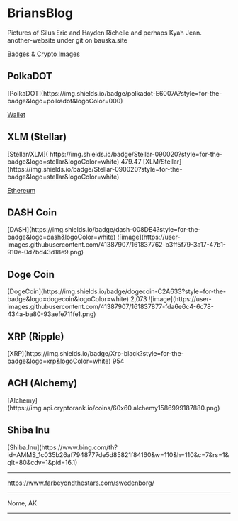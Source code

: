 # BriansBlog

Pictures of Silus Eric and Hayden Richelle and perhaps Kyah Jean.  
another-website under git on bauska.site

[Badges & Crypto Images](https://github.com/alexandresanlim/Badges4-README.md-Profile#-cryptocurrency-)

<h2>PolkaDOT</h2>
[PolkaDOT](https://img.shields.io/badge/polkadot-E6007A?style=for-the-badge&logo=polkadot&logoColor=000)

  [Wallet](https://walletinvestor.com/forecast/polkadot-prediction)



<h2>XLM (Stellar)</h2>
[Stellar/XLM](	https://img.shields.io/badge/Stellar-090020?style=for-the-badge&logo=stellar&logoColor=white)
479.47
[XLM/Stellar](https://img.shields.io/badge/Stellar-090020?style=for-the-badge&logo=stellar&logoColor=white)


[Ethereum](https://img.shields.io/badge/Ethereum-3C3C3D?style=for-the-badge&logo=Ethereum&logoColor=white)

<h2>DASH Coin</h2>
[DASH](https://img.shields.io/badge/dash-008DE4?style=for-the-badge&logo=dash&logoColor=white)
![image](https://user-images.githubusercontent.com/41387907/161837762-b3ff5f79-3a17-47b1-910e-0d7bd43d18e9.png)

<h2>Doge Coin</h2>
[DogeCoin](https://img.shields.io/badge/dogecoin-C2A633?style=for-the-badge&logo=dogecoin&logoColor=white)
2,073
![image](https://user-images.githubusercontent.com/41387907/161837877-fda6e6c4-6c78-434a-ba80-93aefe711fe1.png)

<h2>XRP (Ripple)</h2>
[XRP](https://img.shields.io/badge/Xrp-black?style=for-the-badge&logo=xrp&logoColor=white)
954

<h2>ACH (Alchemy)</h2>
[Alchemy](https://img.api.cryptorank.io/coins/60x60.alchemy1586999187880.png)

<h2>Shiba Inu</h2>
[Shiba.Inu](https://www.bing.com/th?id=AMMS_1c035b26af7948777de5d85821f84160&w=110&h=110&c=7&rs=1&qlt=80&cdv=1&pid=16.1)

<hr>

https://www.farbeyondthestars.com/swedenborg/

<hr>
Nome, AK

<hr>

